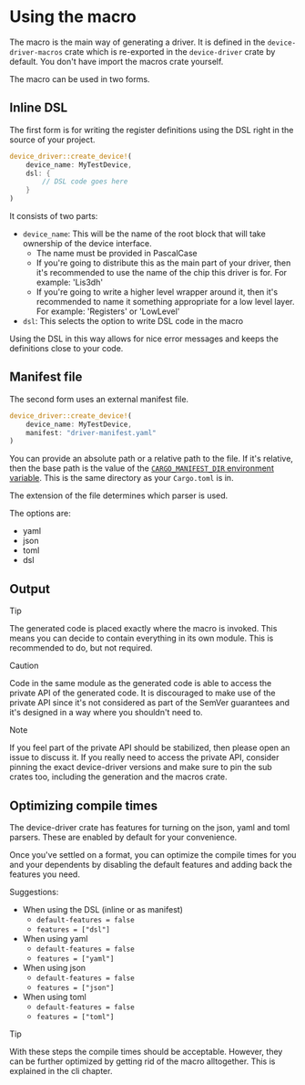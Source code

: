 # Using the macro

The macro is the main way of generating a driver. It is defined in the `device-driver-macros` crate which is re-exported in the `device-driver` crate by default. You don't have import the macros crate yourself.

The macro can be used in two forms.

## Inline DSL

The first form is for writing the register definitions using the DSL right in the source of your project.

```rust
device_driver::create_device!(
    device_name: MyTestDevice,
    dsl: {
        // DSL code goes here
    }
)
```

It consists of two parts:
- `device_name`: This will be the name of the root block that will take ownership of the device interface.
  - The name must be provided in PascalCase
  - If you're going to distribute this as the main part of your driver, then it's recommended to use the name
    of the chip this driver is for. For example: 'Lis3dh'
  - If you're going to write a higher level wrapper around it, then it's recommended to name it something
    appropriate for a low level layer. For example: 'Registers' or 'LowLevel'
- `dsl`: This selects the option to write DSL code in the macro

Using the DSL in this way allows for nice error messages and keeps the definitions close to your code.

## Manifest file

The second form uses an external manifest file.

```rust
device_driver::create_device!(
    device_name: MyTestDevice,
    manifest: "driver-manifest.yaml"
)
```

You can provide an absolute path or a relative path to the file. If it's relative, then the base path is the value of the [`CARGO_MANIFEST_DIR` environment variable](https://doc.rust-lang.org/cargo/reference/environment-variables.html). This is the same directory as your `Cargo.toml` is in.

The extension of the file determines which parser is used.

The options are:
- yaml
- json
- toml
- dsl

## Output

> [!tip]
> The generated code is placed exactly where the macro is invoked. This means you can decide to contain everything in its own module. This is recommended to do, but not required.

> [!CAUTION]
> Code in the same module as the generated code is able to access the private API of the generated code. It is discouraged to make use of the private API since it's not considered as part of the SemVer guarantees and it's designed in a way where you shouldn't need to.

> [!NOTE]
> If you feel part of the private API should be stabilized, then please open an issue to discuss it. If you really need to access the private API, consider pinning the exact device-driver versions and make sure to pin the sub crates too, including the generation and the macros crate.

## Optimizing compile times

The device-driver crate has features for turning on the json, yaml and toml parsers. These are enabled by default for your convenience.

Once you've settled on a format, you can optimize the compile times for you and your dependents by disabling the default features and adding back the features you need.

Suggestions:
- When using the DSL (inline or as manifest)
  - `default-features = false`
  - `features = ["dsl"]`
- When using yaml
  - `default-features = false`
  - `features = ["yaml"]`
- When using json
  - `default-features = false`
  - `features = ["json"]`
- When using toml
  - `default-features = false`
  - `features = ["toml"]`

> [!tip]
> With these steps the compile times should be acceptable. However, they can be further optimized by getting rid of the macro alltogether. This is explained in the cli chapter.
